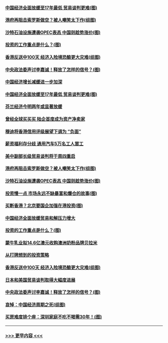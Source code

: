 #### [中国经济全面放缓至17年最低 贸易谈判更难(图)](../pages/p5/907648.md?t=09171722) 
#### [港府再阻击索罗斯做空？被人嘲笑太下作(组图)](../pages/p5/907637.md?t=09171722) 
#### [沙特石油设施遭袭OPEC表态 中国则趁势涨价(图)](../pages/p5/907570.md?t=09171722) 
#### [投资的工作重点是什么？(图)](../pages/p5/907561.md?t=09171722) 
#### [香港反送中100天 经济入险境恐酿更大灾难(组图)](../pages/p5/907533.md?t=09171722) 
#### [中央政法委声讨李嘉诚！释放了怎样的信号？(图)](../pages/p5/907522.md?t=09171722) 
#### [中国经济增长减缓进一步加深](../pages/p5/907649.md?t=09171722) 
#### [中国经济全面放缓至17年最低 贸易谈判更难(图)](../pages/p5/907648.md?t=09171722) 
#### [芬兰经济今明两年或显著放缓](../pages/p5/907643.md?t=09171722) 
#### [曾经全球买买买 陆企首度成为资产净卖家](../pages/p5/907641.md?t=09171722) 
#### [穆迪将香港信用评级展望下调为 “负面”](../pages/p5/907640.md?t=09171722) 
#### [薪资福利存分歧 通用汽车5万名工人罢工](../pages/p5/907639.md?t=09171722) 
#### [美中副部长级贸易谈判将于周四重启](../pages/p5/907638.md?t=09171722) 
#### [港府再阻击索罗斯做空？被人嘲笑太下作(组图)](../pages/p5/907637.md?t=09171722) 
#### [沙特石油设施遭袭OPEC表态 中国则趁势涨价(图)](../pages/p5/907570.md?t=09171722) 
#### [投资慢一点 市场永远不缺暴富和爆仓的故事(图)](../pages/p5/907564.md?t=09171722) 
#### [买断香港？北京要国企加强在港投资(图)](../pages/p5/907582.md?t=09171722) 
#### [中国经济全面放缓贸易和解压力增大](../pages/p5/907579.md?t=09171722) 
#### [投资的工作重点是什么？(图)](../pages/p5/907561.md?t=09171722) 
#### [蒙牛乳业拟14.6亿澳元收购澳洲奶粉品牌贝拉米](../pages/p5/907571.md?t=09171722) 
#### [从打牌想到的投资策略](../pages/p5/907563.md?t=09171722) 
#### [香港反送中100天 经济入险境恐酿更大灾难(组图)](../pages/p5/907533.md?t=09171722) 
#### [日本和美国贸易谈判取得大幅度进展](../pages/p5/907527.md?t=09171722) 
#### [中央政法委声讨李嘉诚！释放了怎样的信号？(图)](../pages/p5/907522.md?t=09171722) 
#### [哀悼：中国经济周期之死(组图)](../pages/p5/907455.md?t=09171722) 
#### [买房难度排个座：深圳家庭不吃不喝需30年！(图)](../pages/p5/907463.md?t=09171722) 

----
#### [ >>> 更早内容 <<< ](../indexes/p5-earlier.md)
